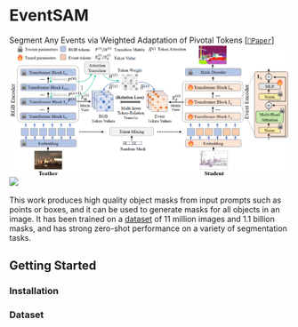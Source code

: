 # EventSAM
Segment Any Events via Weighted Adaptation of Pivotal Tokens [[`📕Paper`]([https://arxiv.org/pdf/2306.12156.pdf](https://arxiv.org/submit/5314117/view))]
![](assets/framework.PNG)
![](assets/logo.png)

This work produces high quality object masks from input prompts such as points or boxes, and it can be used to generate masks for all objects in an image. It has been trained on a [dataset](https://segment-anything.com/dataset/index.html) of 11 million images and 1.1 billion masks, and has strong zero-shot performance on a variety of segmentation tasks.

## Getting Started
### Installation
### Dataset
